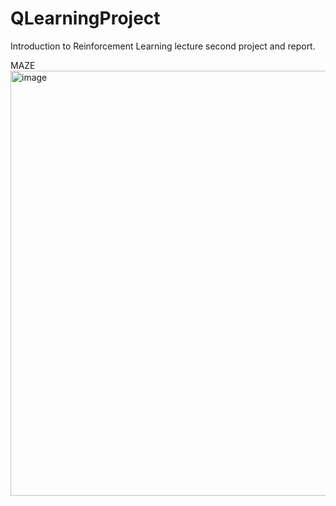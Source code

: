# QLearningProject
Introduction to Reinforcement Learning lecture second project and report.

MAZE 
<img width="680" alt="image" src="https://user-images.githubusercontent.com/57563704/184924119-958da669-1a85-46c1-bea6-33a6ede74875.png">
